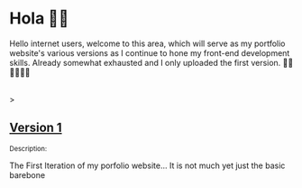 # Hola 👋🏽

Hello internet users, welcome to this area, which will serve as my portfolio website's various versions as I continue to hone my front-end development skills. Already somewhat exhausted and I only uploaded the first version. 😮‍💨😮‍💨😮‍💨

<br>><br />

<h2><a href="https://tijanayo.github.io/first_portfolio_iteration" target="_blank">Version 1</a></h2>
<small> Description: </small>
<p> The First Iteration of my porfolio website... It is not much yet just the basic barebone</p>